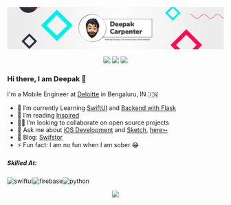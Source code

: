 <img src="https://github.com/KhamakhaDeveloper/KhamakhaDeveloper/blob/master/header.png">

<p align="center"

[<img src="https://img.shields.io/badge/twitter-%231DA1F2.svg?&style=for-the-badge&logo=twitter&logoColor=white" />](https://twitter.com/KhamkhaDevloper) [<img src="https://img.shields.io/badge/medium-%2312100E.svg?&style=for-the-badge&logo=medium&logoColor=white" />](https://medium.com/@DeepakCarpenter)  [<img src="https://img.shields.io/badge/linkedin-%230077B5.svg?&style=for-the-badge&logo=linkedin&logoColor=white" />](https://www.linkedin.com/in/deepakcarpenter/)

</p>

### Hi there, I am Deepak 👋


I'm a Mobile Engineer at [Deloitte](https://www2.deloitte.com/global/en/pages/technology/solutions/deloitte-digital.html) in Bengaluru, IN 🇮🇳

- 🔭  I’m currently Learning [SwiftUI](https://developer.apple.com/documentation/swiftui) and [Backend with Flask](https://flask.palletsprojects.com/en/1.1.x/)
- 📖 I’m reading [Inspired](https://www.amazon.in/INSPIRED-Create-Tech-Products-Customers-ebook/dp/B077NRB36N#:~:text=of%20tech%20companies.-,In%20INSPIRED%2C%20technology%20product%20management%20thought%20leader%20Marty%20Cagan%20provides,will%20work%20for%20your%20business.)
- 🧑‍💻  I’m looking to collaborate on open source projects
- 💬  Ask me about [iOS Development](https://developer.apple.com/documentation/) and [Sketch](https://www.sketch.com/),   [here➳](https://github.com/KhamkhaDeveloper/KhamkhaDeveloper/issues)
- 📝  Blog: [Swifstor](https://swifstor.com)
- ⚡  Fun fact: I am no fun when I am sober 😂

##### Skilled At:

<p align="left"><a ><img align="center" src="https://img.icons8.com/color/240/000000/swiftui.png" alt="swiftui" height="20" width="20" /></a><a ><img align="center" src="https://img.icons8.com/color/240/000000/firebase.png" alt="firebase" height="20" width="20" /></a><a ><img align="center" src="https://img.icons8.com/color/240/000000/python.png" alt="python" height="20" width="20" /></a><a ><img align="center" 
</p>


<p align="center">
 <img src="https://github-readme-stats.vercel.app/api?username=deepakcarpenter&count_private=true&show_icons=true&title_color=ffffff&icon_color=ffbe0b&text_color=D8E5F6&bg_color=5C43F2"/>
</p>
